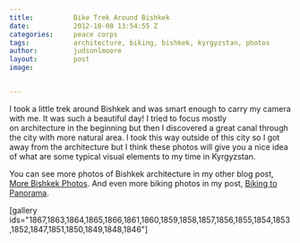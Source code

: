 ```yaml
---
title:			Bike Trek Around Bishkek
date:			2012-10-08 13:54:55 Z
categories:		peace corps 
tags:			architecture, biking, bishkek, kyrgyzstan, photos
author:			judsonlmoore
layout:			post
image:			


---
```


I took a little trek around Bishkek and was smart enough to carry my camera with me. It was such a beautiful day! I tried to focus mostly on architecture in the beginning but then I discovered a great canal through the city with more natural area. I took this way outside of this city so I got away from the architecture but I think these photos will give you a nice idea of what are some typical visual elements to my time in Kyrgyzstan.

You can see more photos of Bishkek architecture in my other blog post, [More Bishkek Photos](https://www.judsonlmoore.com/bishkek/more-bishkek-photos/). And even more biking photos in my post, [Biking to Panorama](https://www.judsonlmoore.com/life/biking-to-panorama/).

[gallery ids="1867,1863,1864,1865,1866,1861,1860,1859,1858,1857,1856,1855,1854,1853,1852,1847,1851,1850,1849,1848,1846"]
